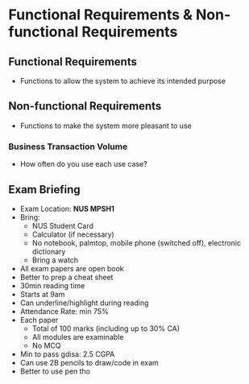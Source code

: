 # Functional Requirements & Non-functional Requirements 
## Functional Requirements 
- Functions to allow the system to achieve its intended purpose 

## Non-functional Requirements 
- Functions to make the system more pleasant to use 

### Business Transaction Volume 
- How often do you use each use case?

## Exam Briefing 
- Exam Location: **NUS MPSH1** 
- Bring: 
  - NUS Student Card
  - Calculator (if necessary)
  - No notebook, palmtop, mobile phone (switched off), electronic dictionary 
  - Bring a watch
- All exam papers are open book 
- Better to prep a cheat sheet
- 30min reading time 
- Starts at 9am 
- Can underline/highlight during reading
- Attendance Rate: min 75% 
- Each paper 
  - Total of 100 marks (including up to 30% CA)
  - All modules are examinable 
  - No MCQ 
- Min to pass gdisa: 2.5 CGPA 
- Can use 2B pencils to draw/code in exam
- Better to use pen tho
